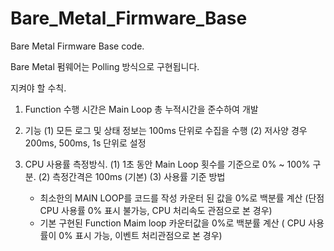 # Bare_Metal_Firmware_Base
Bare Metal Firmware Base code.

Bare Metal 펌웨어는 Polling 방식으로 구현됩니다.

지켜야 할 수칙.
1. Function 수행 시간은 Main Loop 총 누적시간을 준수하여 개발


2. 기능
   (1) 모든 로그 및 상태 정보는 100ms 단위로 수집을 수행
   (2) 저사양 경우 200ms, 500ms, 1s 단위로 설정
   
3. CPU 사용률 측정방식.
   (1) 1초 동안 Main Loop 횟수를 기준으로 0% ~ 100% 구분.
   (2) 측정간격은 100ms (기본)
   (3) 사용률 기준 방법
      - 최소한의 MAIN LOOP를 코드를 작성 카운터 된 값을 0%로 백분률 계산
        (단점 CPU 사용률 0% 표시 불가능, CPU 처리속도 관점으로 본 경우)
      - 기본 구현된 Function Maim loop 카운터값을 0%로 백분률 계산
        ( CPU 사용률이 0% 표시 가능, 이벤트 처리관점으로 본 경우)
